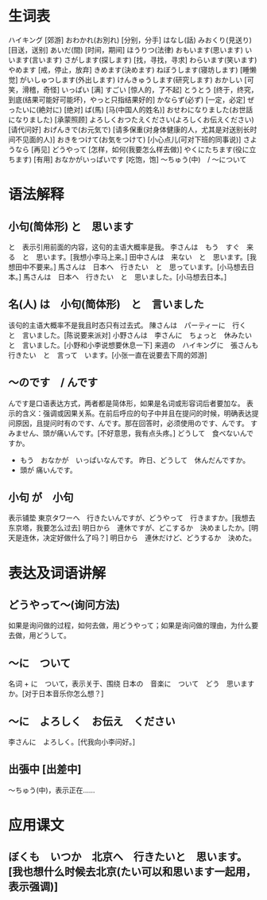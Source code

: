 # 生词表
ハイキング  [郊游]
おわかれ(お別れ)    [分别，分手]
はなし(話)
みおくり(見送り)    [目送，送别]
あいだ(間)  [时间，期间]
ほうりつ(法律)
おもいます(思います)
いいます(言います)
さがします(探します)    [找，寻找，寻求]
わらいます(笑います)
やめます    [戒，停止，放弃]
きめます(決めます)
ねぼうします(寝坊します)    [睡懒觉]
がいしゅつします(外出します)
けんきゅうします(研究します)
おかしい    [可笑，滑稽，奇怪]
いっぱい    [满]
すごい  [惊人的，了不起]
とうとう    [终于，终究，到底(结果可能好可能坏)，やっと只指结果好的]
かならず(必ず)  [一定，必定]
ぜったいに(絶対に)  [绝对]
ば(馬)  [马(中国人的姓名)]
おせわになりました(お世話になりました)  [承蒙照顾]
よろしくおつたえください(よろしくお伝えください)    [请代问好]
おげんきで(お元気で)    [请多保重(对身体健康的人，尤其是对送别长时间不见面的人)]
おきをつけて(お気をつけて)  [小心点儿(可对下班的同事说)]
さようなら  [再见]
どうやって  [怎样，如何(我要怎么样去做)]
やくにたちます(役に立ちます)    [有用]
おなかがいっぱいです    [吃饱，饱]
〜ちゅう(中)　/ 〜について

# 语法解释
## 小句(简体形) と　思います
と　表示引用前面的内容，这句的主语大概率是我。
李さんは　もう　すぐ　来る　と　思います。[我想小李马上来。]
田中さんは　来ない　と　思います。[我想田中不要来。]
馬さんは　日本へ　行きたい　と　思っています。[小马想去日本。]
馬さんは　日本へ　行きたい　と　思いました。[小马想去日本。]
## 名(人) は　小句(简体形)　と　言いました
该句的主语大概率不是我且时态只有过去式。
陳さんは　パーティーに　行く　と　言いました。[陈说要来派对]
小野さんは　李さんに　ちょっと　休みたい　と　言いました。[小野和小李说想要休息一下]
来週の　ハイキングに　張さんも　行きたい　と　言って　います。[小张一直在说要去下周的郊游]
## 〜のです　/ んです
んです是口语表达方式，两者都是简体形，如果是名词或形容词后者要加な。
表示的含义：强调或因果关系。在前后呼应的句子中并且在提问的时候，明确表达提问原因，且提问时有のです、んです。那在回答时，必须使用のです、んです。
すみません、頭が痛いんです。[不好意思，我有点头疼。]
どうして　食べないんですか。
- もう　おなかが　いっぱいなんです。
昨日、どうして　休んだんですか。
- 頭が 痛いんです。
## 小句 が　小句
表示铺垫
東京タワーへ　行きたいんですが、どうやって　行きますか。[我想去东京塔，我要怎么过去]
明日から　連休ですが、どこするか　決めましたか。[明天是连休，决定好做什么了吗？]
明日から　連休だけど、どうするか　決めた。

# 表达及词语讲解
## どうやって〜(询问方法)
如果是询问做的过程，如何去做，用どうやって；如果是询问做的理由，为什么要去做，用どうして。
## 〜に　ついて
名词 + に　ついて，表示关于、围绕
日本の　音楽に　ついて　どう　思いますか。[对于日本音乐你怎么想？]
## 〜に　よろしく　お伝え　ください
李さんに　よろしく。[代我向小李问好。]
## 出張中   [出差中]
〜ちゅう(中)，表示正在……

# 应用课文
## ぼくも　いつか　北京へ　行きたいと　思います。[我也想什么时候去北京(たい可以和思います一起用，表示强调)]
